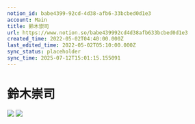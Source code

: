 ```yaml
---
notion_id: babe4399-92cd-4d38-afb6-33bcbed0d1e3
account: Main
title: 鈴木崇司
url: https://www.notion.so/babe439992cd4d38afb633bcbed0d1e3
created_time: 2022-05-02T04:40:00.000Z
last_edited_time: 2022-05-02T05:10:00.000Z
sync_status: placeholder
sync_time: 2025-07-12T15:01:15.155091
---
```

# 鈴木崇司

![](https://prod-files-secure.s3.us-west-2.amazonaws.com/736adce6-a3a4-4a64-9f74-d9aa055c96d2/870dad2d-f867-49c0-9ce5-95908ec27bad/Untitled.png?X-Amz-Algorithm=AWS4-HMAC-SHA256&X-Amz-Content-Sha256=UNSIGNED-PAYLOAD&X-Amz-Credential=ASIAZI2LB466QYTQMP5D%2F20250719%2Fus-west-2%2Fs3%2Faws4_request&X-Amz-Date=20250719T062306Z&X-Amz-Expires=3600&X-Amz-Security-Token=IQoJb3JpZ2luX2VjEIT%2F%2F%2F%2F%2F%2F%2F%2F%2F%2FwEaCXVzLXdlc3QtMiJGMEQCIBAb3ROuPIL%2FGy3yYpwDHA84ZwazhMcBzqrFRZpe1ATmAiBr4UPob7iZZoSdCb1XP%2FrfD3VKK5yFY5mLg0bVmp5%2BtSqIBAid%2F%2F%2F%2F%2F%2F%2F%2F%2F%2F8BEAAaDDYzNzQyMzE4MzgwNSIMCuggJpm83zQJT%2FPoKtwDtLoTga3W6BWzB0obp6deHyKw6SLzhm6SqsgVmW3G2N8jkt2XddysP%2BHLpSi%2BmLfo21qDJj4OeLjZiASjMqVJWJed8LNX3%2BBk023N%2FBfPZegY%2F1pCQBr%2BnO5fFfAK5QJhX7UC4Jmy%2FkckbcBUoy%2FxrswFWP56%2B6SFYxG7Hgh7LF8yA5Vw%2By4IR8b3eRT1WTlzy7B4zAlJyukA%2FB%2B4b1AZ7CChybgo9Ht70ki4TZn4Krfx%2BrTPDNcZVVm6OgpGJIA6d8myBpD65M%2FZ3MCZEhN2yxFI%2BSfc53HsUwC2eH059P7vCvccmatHWJJzZMbDQEV8fGmLCdSX6yfRvVR5rB31sqSV5NlxS60TTZpXg8UBM2GuHfDx90XcYEbV5rPCtUbyRBqQT9Ojz%2Fu0nkE%2Bx8D2L%2FzodggLgaWZ3gDt1mijU4ZZMZnhqK39sWoWW7gM3OrgfHLmQVwu%2F9nNgiXF4N9q0patXQ1lm4EoFjmKHFb88K%2FsA5ZBwv2VzUBVfYzhRRr8OKesERDoGeZbMJ3QjNIeSoNTN02rJNoUu1btl1KGzeOVtuPMjsQqJKjz5D8LlalGkm3zmX8iSHIy8HFjR4US%2BH3WH3DuNchedGjbQaSbYrU1y%2F%2BR7FEZuD5MRacw4KrswwY6pgFLPfwKnV4i2IYmKJjtOu4RzyJYqU%2FbUhLUM9mUjgyFHg2E%2F7w3QDM8izu2YIoj%2FY%2Fdys5K4qJvbAJ25%2BQMNLg2SGIN8R1nMy54elqnMXZXkRUZMGjs13nZFahSMJHqUb6Sd%2BX4eY8Ely16HffZlw2Wepz53uWpo9Y3ucv9AiID%2BtkEiZ6EyGbw2zSN%2BA8gq9FnldnOwBTiMoh5DHSgbGiDO08T4hqy&X-Amz-Signature=a50ca2ac2880eb9ebb6240c2aeea5fc76ed2f69908e05797c275f0fccb57d36c&X-Amz-SignedHeaders=host&x-amz-checksum-mode=ENABLED&x-id=GetObject)
![](https://prod-files-secure.s3.us-west-2.amazonaws.com/736adce6-a3a4-4a64-9f74-d9aa055c96d2/d651721e-80fa-4a81-8a11-1a1e10fb1ab9/Untitled.png?X-Amz-Algorithm=AWS4-HMAC-SHA256&X-Amz-Content-Sha256=UNSIGNED-PAYLOAD&X-Amz-Credential=ASIAZI2LB466QYTQMP5D%2F20250719%2Fus-west-2%2Fs3%2Faws4_request&X-Amz-Date=20250719T062306Z&X-Amz-Expires=3600&X-Amz-Security-Token=IQoJb3JpZ2luX2VjEIT%2F%2F%2F%2F%2F%2F%2F%2F%2F%2FwEaCXVzLXdlc3QtMiJGMEQCIBAb3ROuPIL%2FGy3yYpwDHA84ZwazhMcBzqrFRZpe1ATmAiBr4UPob7iZZoSdCb1XP%2FrfD3VKK5yFY5mLg0bVmp5%2BtSqIBAid%2F%2F%2F%2F%2F%2F%2F%2F%2F%2F8BEAAaDDYzNzQyMzE4MzgwNSIMCuggJpm83zQJT%2FPoKtwDtLoTga3W6BWzB0obp6deHyKw6SLzhm6SqsgVmW3G2N8jkt2XddysP%2BHLpSi%2BmLfo21qDJj4OeLjZiASjMqVJWJed8LNX3%2BBk023N%2FBfPZegY%2F1pCQBr%2BnO5fFfAK5QJhX7UC4Jmy%2FkckbcBUoy%2FxrswFWP56%2B6SFYxG7Hgh7LF8yA5Vw%2By4IR8b3eRT1WTlzy7B4zAlJyukA%2FB%2B4b1AZ7CChybgo9Ht70ki4TZn4Krfx%2BrTPDNcZVVm6OgpGJIA6d8myBpD65M%2FZ3MCZEhN2yxFI%2BSfc53HsUwC2eH059P7vCvccmatHWJJzZMbDQEV8fGmLCdSX6yfRvVR5rB31sqSV5NlxS60TTZpXg8UBM2GuHfDx90XcYEbV5rPCtUbyRBqQT9Ojz%2Fu0nkE%2Bx8D2L%2FzodggLgaWZ3gDt1mijU4ZZMZnhqK39sWoWW7gM3OrgfHLmQVwu%2F9nNgiXF4N9q0patXQ1lm4EoFjmKHFb88K%2FsA5ZBwv2VzUBVfYzhRRr8OKesERDoGeZbMJ3QjNIeSoNTN02rJNoUu1btl1KGzeOVtuPMjsQqJKjz5D8LlalGkm3zmX8iSHIy8HFjR4US%2BH3WH3DuNchedGjbQaSbYrU1y%2F%2BR7FEZuD5MRacw4KrswwY6pgFLPfwKnV4i2IYmKJjtOu4RzyJYqU%2FbUhLUM9mUjgyFHg2E%2F7w3QDM8izu2YIoj%2FY%2Fdys5K4qJvbAJ25%2BQMNLg2SGIN8R1nMy54elqnMXZXkRUZMGjs13nZFahSMJHqUb6Sd%2BX4eY8Ely16HffZlw2Wepz53uWpo9Y3ucv9AiID%2BtkEiZ6EyGbw2zSN%2BA8gq9FnldnOwBTiMoh5DHSgbGiDO08T4hqy&X-Amz-Signature=7d13f19dffaec6c408e6e6cc43a6044ee496b9a8170e3a0dea25cbf7fa3b69ff&X-Amz-SignedHeaders=host&x-amz-checksum-mode=ENABLED&x-id=GetObject)